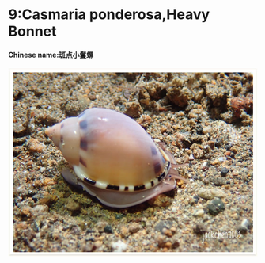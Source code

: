 # 9:Casmaria ponderosa,Heavy Bonnet

#### Chinese name:斑点小鬘螺

![](../../.gitbook/assets/casmaria-ponderosa.jpg)

